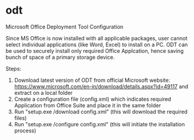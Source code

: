 # odt
Microsoft Office Deployment Tool Configuration


Since MS Office is now installed with all applicable packages, user cannot select individual applications (like Word, Excel) to install on a PC.
ODT can be used to securely install only required Office Applcation, hence saving bunch of space of a primary storage device.

Steps:
1. Download latest version of ODT from official Microsoft website: https://www.microsoft.com/en-in/download/details.aspx?id=49117 and extract on a local folder
2. Create a configuration file (config.xml) which indicates required Application from Office Suite and place it in the same folder
3. Run "setup.exe /download config.xml" (this will download the required files)
4. Run "setup.exe /configure config.xml" (this will initiate the installation process)
